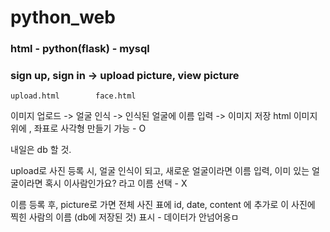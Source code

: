 # python_web

### html - python(flask) - mysql

### sign up, sign in -> upload picture, view picture


    upload.html        face.html  
이미지 업로드 -> 얼굴 인식 -> 인식된 얼굴에 이름 입력 -> 이미지 저장
html 이미지 위에 <area shape="rect" coords="1, 2, 3, 4 " alt = "face1" href = "computer.html">, 좌표로 사각형 만들기 가능 - O

내일은 db 할 것.

upload로 사진 등록 시, 얼굴 인식이 되고, 새로운 얼굴이라면 이름 입력,
이미 있는 얼굴이라면 혹시 이사람인가요? 라고 이름 선택 - X

이름 등록 후, picture로 가면 전체 사진 표에 id, date, content 에 추가로
이 사진에 찍힌 사람의 이름 (db에 저장된 것) 표시 - 데이터가 안넘어옹ㅁ

